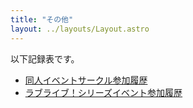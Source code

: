 ```yaml
---
title: "その他"
layout: ../layouts/Layout.astro
---
```


以下記録表です。

- <a href="/同人イベントサークル参加履歴" class="link">同人イベントサークル参加履歴</a>
- <a href="/ラブライブ！シリーズイベント参加履歴" class="link">ラブライブ！シリーズイベント参加履歴</a>